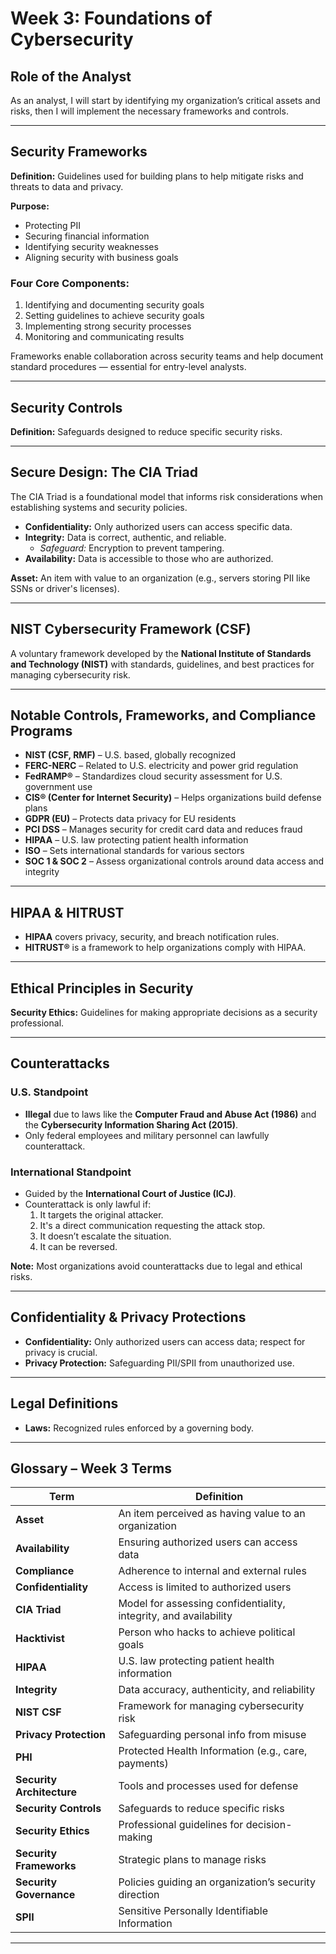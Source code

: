 # Week 3: Foundations of Cybersecurity

## Role of the Analyst

As an analyst, I will start by identifying my organization’s critical assets and risks, then I will implement the necessary frameworks and controls.

---

## Security Frameworks

**Definition:** Guidelines used for building plans to help mitigate risks and threats to data and privacy.

**Purpose:**
- Protecting PII
- Securing financial information
- Identifying security weaknesses
- Aligning security with business goals

### Four Core Components:
1. Identifying and documenting security goals
2. Setting guidelines to achieve security goals
3. Implementing strong security processes
4. Monitoring and communicating results

Frameworks enable collaboration across security teams and help document standard procedures — essential for entry-level analysts.

---

## Security Controls

**Definition:** Safeguards designed to reduce specific security risks.

---

## Secure Design: The CIA Triad

The CIA Triad is a foundational model that informs risk considerations when establishing systems and security policies.

- **Confidentiality:** Only authorized users can access specific data.
- **Integrity:** Data is correct, authentic, and reliable.
  - *Safeguard:* Encryption to prevent tampering.
- **Availability:** Data is accessible to those who are authorized.

**Asset:** An item with value to an organization (e.g., servers storing PII like SSNs or driver's licenses).

---

## NIST Cybersecurity Framework (CSF)

A voluntary framework developed by the **National Institute of Standards and Technology (NIST)** with standards, guidelines, and best practices for managing cybersecurity risk.

---

## Notable Controls, Frameworks, and Compliance Programs

- **NIST (CSF, RMF)** – U.S. based, globally recognized
- **FERC-NERC** – Related to U.S. electricity and power grid regulation
- **FedRAMP®** – Standardizes cloud security assessment for U.S. government use
- **CIS® (Center for Internet Security)** – Helps organizations build defense plans
- **GDPR (EU)** – Protects data privacy for EU residents
- **PCI DSS** – Manages security for credit card data and reduces fraud
- **HIPAA** – U.S. law protecting patient health information
- **ISO** – Sets international standards for various sectors
- **SOC 1 & SOC 2** – Assess organizational controls around data access and integrity

---

## HIPAA & HITRUST

- **HIPAA** covers privacy, security, and breach notification rules.
- **HITRUST®** is a framework to help organizations comply with HIPAA.

---

## Ethical Principles in Security

**Security Ethics:** Guidelines for making appropriate decisions as a security professional.

---

## Counterattacks

### U.S. Standpoint
- **Illegal** due to laws like the **Computer Fraud and Abuse Act (1986)** and the **Cybersecurity Information Sharing Act (2015)**.
- Only federal employees and military personnel can lawfully counterattack.

### International Standpoint
- Guided by the **International Court of Justice (ICJ)**.
- Counterattack is only lawful if:
  1. It targets the original attacker.
  2. It's a direct communication requesting the attack stop.
  3. It doesn’t escalate the situation.
  4. It can be reversed.

**Note:** Most organizations avoid counterattacks due to legal and ethical risks.

---

## Confidentiality & Privacy Protections

- **Confidentiality:** Only authorized users can access data; respect for privacy is crucial.
- **Privacy Protection:** Safeguarding PII/SPII from unauthorized use.

---

## Legal Definitions

- **Laws:** Recognized rules enforced by a governing body.

---

## Glossary – Week 3 Terms

| Term | Definition |
|------|------------|
| **Asset** | An item perceived as having value to an organization |
| **Availability** | Ensuring authorized users can access data |
| **Compliance** | Adherence to internal and external rules |
| **Confidentiality** | Access is limited to authorized users |
| **CIA Triad** | Model for assessing confidentiality, integrity, and availability |
| **Hacktivist** | Person who hacks to achieve political goals |
| **HIPAA** | U.S. law protecting patient health information |
| **Integrity** | Data accuracy, authenticity, and reliability |
| **NIST CSF** | Framework for managing cybersecurity risk |
| **Privacy Protection** | Safeguarding personal info from misuse |
| **PHI** | Protected Health Information (e.g., care, payments) |
| **Security Architecture** | Tools and processes used for defense |
| **Security Controls** | Safeguards to reduce specific risks |
| **Security Ethics** | Professional guidelines for decision-making |
| **Security Frameworks** | Strategic plans to manage risks |
| **Security Governance** | Policies guiding an organization’s security direction |
| **SPII** | Sensitive Personally Identifiable Information |

---

